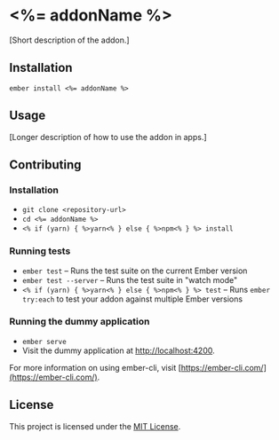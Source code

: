 <%= addonName %>
==============================================================================

[Short description of the addon.]

Installation
------------------------------------------------------------------------------

```
ember install <%= addonName %>
```


Usage
------------------------------------------------------------------------------

[Longer description of how to use the addon in apps.]


Contributing
------------------------------------------------------------------------------

### Installation

* `git clone <repository-url>`
* `cd <%= addonName %>`
* `<% if (yarn) { %>yarn<% } else { %>npm<% } %> install`

### Running tests

* `ember test` – Runs the test suite on the current Ember version
* `ember test --server` – Runs the test suite in "watch mode"
* `<% if (yarn) { %>yarn<% } else { %>npm<% } %> test` – Runs `ember try:each` to test your addon against multiple Ember versions

### Running the dummy application

* `ember serve`
* Visit the dummy application at [http://localhost:4200](http://localhost:4200).

For more information on using ember-cli, visit [https://ember-cli.com/](https://ember-cli.com/).


License
------------------------------------------------------------------------------

This project is licensed under the [MIT License](LICENSE.md).
